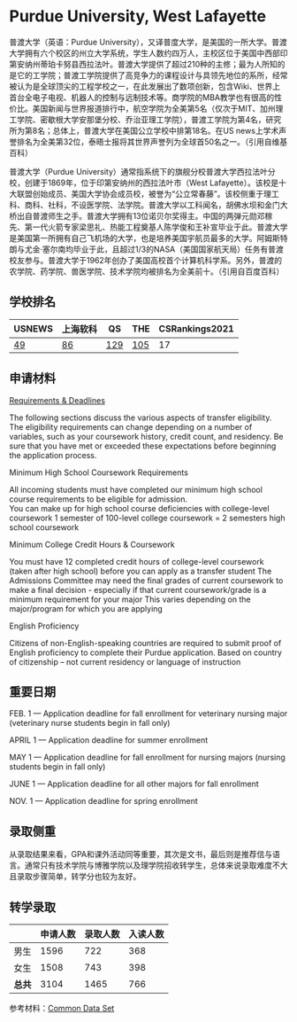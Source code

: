 # Purdue University, West Lafayette

普渡大学（英语：Purdue University），又译普度大学，是美国的一所大学。普渡大学拥有六个校区的州立大学系统，学生人数约四万人，主校区位于美国中西部印第安纳州蒂珀卡努县西拉法叶。普渡大学提供了超过210种的主修；最为人所知的是它的工学院；普渡工学院提供了高竞争力的课程设计与具领先地位的系所，经常被认为是全球顶尖的工程学校之一，在此发展出了数项创新，包含Wiki、世界上首台全电子电视、机器人的控制与远制技术等。商学院的MBA教学也有很高的性价比。美国新闻与世界报道排行中，航空学院为全美第5名（仅次于MIT、加州理工学院、密歇根大学安那堡分校、乔治亚理工学院），普渡工学院为第4名，研究所为第8名；总体上，普渡大学在美国公立学校中排第18名。在US news上学术声誉排名为全美第32位，泰晤士报将其世界声誉列为全球首50名之一。（引用自维基百科）

普渡大学（Purdue University）通常指系统下的旗舰分校普渡大学西拉法叶分校，创建于1869年，位于印第安纳州的西拉法叶市（West Lafayette）。该校是十大联盟创始成员、美国大学协会成员校，被誉为“公立常春藤”。该校侧重于理工科、商科、社科，不设医学院、法学院。普渡大学以工科闻名，胡佛水坝和金门大桥出自普渡师生之手。普渡大学拥有13位诺贝尔奖得主。中国的两弹元勋邓稼先、第一代火箭专家梁思礼、热能工程奠基人陈学俊和王补宣毕业于此。普渡大学是美国第一所拥有自己飞机场的大学，也是培养美国宇航员最多的大学。阿姆斯特朗与尤金·塞尔南均毕业于此，且超过1/3的NASA（美国国家航天局）任务有普渡校友参与。普渡大学于1962年创办了美国高校首个计算机科学系。另外，普渡的农学院、药学院、兽医学院、技术学院均被排名为全美前十。（引用自百度百科）

## 学校排名

| USNEWS | 上海软科 | QS | THE | CSRankings2021 |
| --- | --- | --- | --- | ---|
| [49](https://www.usnews.com/best-colleges/purdue-university-west-lafayette-1825) | [86](https://www.shanghairanking.com/institution/purdue-university-west-lafayette) | [129](https://www.topuniversities.com/universities/purdue-university) | [105](https://www.timeshighereducation.com/world-university-rankings/purdue-university-west-lafayette) | 17 |

## 申请材料

[Requirements & Deadlines](https://admissions.purdue.edu/transfer/index.php)

The following sections discuss the various aspects of transfer eligibility. The eligibility requirements can change depending on a number of variables, such as your coursework history, credit count, and residency. Be sure that you have met or exceeded these expectations before beginning the application process. 

Minimum High School Coursework Requirements 

All incoming students must have completed our minimum high school course requirements to be eligible for admission.  
You can make up for high school course deficiencies with college-level coursework 
1 semester of 100-level college coursework = 2 semesters high school coursework 

Minimum College Credit Hours & Coursework 

You must have 12 completed credit hours of college-level coursework (taken after high school) before you can apply as a transfer student 
The Admissions Committee may need the final grades of current coursework to make a final decision - especially if that current coursework/grade is a minimum requirement for your major 
This varies depending on the major/program for which you are applying 

English Proficiency 

Citizens of non-English-speaking countries are required to submit proof of English proficiency to complete their Purdue application. 
Based on country of citizenship – not current residency or language of instruction 

## 重要日期


FEB. 1  — Application deadline for fall enrollment for veterinary nursing major (veterinary nurse students begin in fall only)

APRIL 1 — Application deadline for summer enrollment

MAY 1 — Application deadline for fall enrollment for nursing majors (nursing students begin in fall only)

JUNE 1 — Application deadline for all other majors for fall enrollment 

NOV. 1 — Application deadline for spring enrollment

## 录取侧重

从录取结果来看，GPA和课外活动同等重要，其次是文书，最后则是推荐信与语言。通常只有技术学院与博雅学院以及理学院招收转学生，总体来说录取难度不大且录取步骤简单，转学分也较为友好。

## 转学录取

| | 申请人数 | 录取人数 | 入读人数 |
|---|---|---|---|
| 男生 | 1596 | 722 | 368 |
| 女生 | 1508 | 743 | 398|
| **总共** | 3104 | 1465 | 766 |

参考材料：[Common Data Set]([https://www.purdue.edu/idata/documents/CDS/CDS_2021-2022.pdf])
